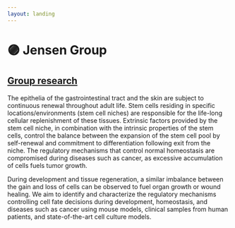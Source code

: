```yaml
---
layout: landing
---
```


# 🟣 Jensen Group

## [Group research](https://renew.ku.dk/research/reseach-groups/jensen-group/#collapse-1582021919959)

The epithelia of the gastrointestinal tract and the skin are subject to continuous renewal throughout adult life. Stem cells residing in specific locations/environments (stem cell niches) are responsible for the life-long cellular replenishment of these tissues. Extrinsic factors provided by the stem cell niche, in combination with the intrinsic properties of the stem cells, control the balance between the expansion of the stem cell pool by self-renewal and commitment to differentiation following exit from the niche. The regulatory mechanisms that control normal homeostasis are compromised during diseases such as cancer, as excessive accumulation of cells fuels tumor growth.

During development and tissue regeneration, a similar imbalance between the gain and loss of cells can be observed to fuel organ growth or wound healing. We aim to identify and characterize the regulatory mechanisms controlling cell fate decisions during development, homeostasis, and diseases such as cancer using mouse models, clinical samples from human patients, and state-of-the-art cell culture models.
